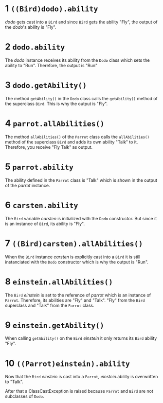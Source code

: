 # 1 `((Bird)dodo).ability`
*dodo* gets cast into a `Bird` and since `Bird` gets the ability "Fly", the output of the *dodo*'s ability is "Fly".

# 2 `dodo.ability`
The *dodo* instance receives its ability from the `Dodo` class which sets the ability to "Run". Therefore, the output is "Run"

# 3 `dodo.getAbility()`
The method `getAbility()` in the `Dodo` class calls the `getAbility()` method of the superclass `Bird`. This is why the output is "Fly".

# 4 `parrot.allAbilities()`
The method `allAbilities()` of the `Parrot` class calls the `allAbilities()` method of the superclass `Bird` and adds its own ability "Talk" to it. Therefore, you receive "Fly Talk" as output.

# 5 `parrot.ability`
The ability defined in the `Parrot` class is "Talk" which is shown in the output of the *parrot* instance.

# 6 `carsten.ability`
The `Bird` variable *carsten* is initialized with the `Dodo` constructor. But since it is an instance of `Bird`, its ability is "Fly".

# 7 `((Bird)carsten).allAbilities()`
When the `Bird` instance *carsten* is explicitly cast into a `Bird` it is still instanciated with the `Dodo` constructor which is why the output is "Run".

# 8 `einstein.allAbilities()`
The `Bird` *einstein* is set to the reference of *parrot* which is an instance of `Parrot`. Therefore, its abilities are "Fly" and "Talk". "Fly" from the `Bird` superclass and "Talk" from the `Parrot` class.

# 9 `einstein.getAbility()`
When calling `getAbility()` on the `Bird` *einstein* it only returns its `Bird` ability "Fly".

# 10 `((Parrot)einstein).ability`
Now that the `Bird` *einstein* is cast into a `Parrot`, *einstein*.ability is overwritten to "Talk".


After that a ClassCastException is raised because `Parrot` and `Bird` are not subclasses of `Dodo`.